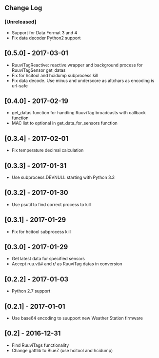 ## Change Log

### [Unreleased]
* Support for Data Format 3 and 4
* Fix data decoder Python2 support

## [0.5.0] - 2017-03-01
* RuuviTagReactive: reactive wrapper and background process for RuuviTagSensor get_datas 
* Fix for hcitool and hcidump subprocess kill
* Fix data decode. Use minus and underscore as altchars as encoding is url-safe

## [0.4.0] - 2017-02-19
* get_datas function for handling RuuviTag broadcasts with callback function
* MAC list to optional in get_data_for_sensors function

## [0.3.4] - 2017-02-01
* Fix temperature decimal calculation 

## [0.3.3] - 2017-01-31
* Use subprocess.DEVNULL starting with Python 3.3

## [0.3.2] - 2017-01-30
* Use psutil to find correct process to kill

## [0.3.1] - 2017-01-29
* Fix for hcitool subprocess kill

## [0.3.0] - 2017-01-29
* Get latest data for specified sensors 
* Accept ruu.vi/# and r/ as RuuviTag datas in conversion

## [0.2.2] - 2017-01-03
* Python 2.7 support

## [0.2.1] - 2017-01-01
* Use base64 encoding to suupport new Weather Station firmware 

## [0.2] - 2016-12-31
* Find RuuviTags functionality
* Change gattlib to BlueZ (use hcitool and hcidump)
